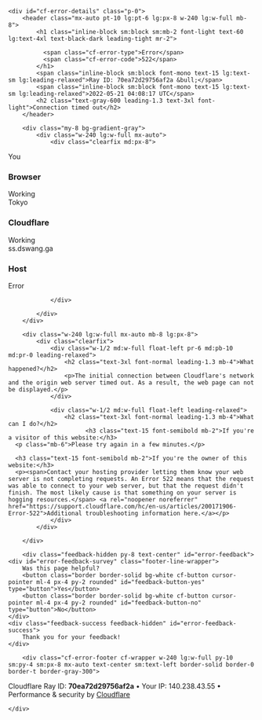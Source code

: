 <!DOCTYPE html>
<!--[if lt IE 7]> <html class="no-js ie6 oldie" lang="en-US"> <![endif]-->
<!--[if IE 7]>    <html class="no-js ie7 oldie" lang="en-US"> <![endif]-->
<!--[if IE 8]>    <html class="no-js ie8 oldie" lang="en-US"> <![endif]-->
<!--[if gt IE 8]><!--> <html class="no-js" lang="en-US"> <!--<![endif]-->
<head>


<title>ss.dswang.ga | 522: Connection timed out</title>
<meta charset="UTF-8" />
<meta http-equiv="Content-Type" content="text/html; charset=UTF-8" />
<meta http-equiv="X-UA-Compatible" content="IE=Edge" />
<meta name="robots" content="noindex, nofollow" />
<meta name="viewport" content="width=device-width,initial-scale=1" />
<link rel="stylesheet" id="cf_styles-css" href="/cdn-cgi/styles/main.css" />


<script>
(function(){if(document.addEventListener&&window.XMLHttpRequest&&JSON&&JSON.stringify){var e=function(a){var c=document.getElementById("error-feedback-survey"),d=document.getElementById("error-feedback-success"),b=new XMLHttpRequest;a={event:"feedback clicked",properties:{errorCode:522,helpful:a,version:1}};b.open("POST","https://sparrow.cloudflare.com/api/v1/event");b.setRequestHeader("Content-Type","application/json");b.setRequestHeader("Sparrow-Source-Key","c771f0e4b54944bebf4261d44bd79a1e");
b.send(JSON.stringify(a));c.classList.add("feedback-hidden");d.classList.remove("feedback-hidden")};document.addEventListener("DOMContentLoaded",function(){var a=document.getElementById("error-feedback"),c=document.getElementById("feedback-button-yes"),d=document.getElementById("feedback-button-no");"classList"in a&&(a.classList.remove("feedback-hidden"),c.addEventListener("click",function(){e(!0)}),d.addEventListener("click",function(){e(!1)}))})}})();
</script>

</head>
<body>
<div id="cf-wrapper">

    

    <div id="cf-error-details" class="p-0">
        <header class="mx-auto pt-10 lg:pt-6 lg:px-8 w-240 lg:w-full mb-8">
            <h1 class="inline-block sm:block sm:mb-2 font-light text-60 lg:text-4xl text-black-dark leading-tight mr-2">
              
              <span class="cf-error-type">Error</span>
              <span class="cf-error-code">522</span>
            </h1>
            <span class="inline-block sm:block font-mono text-15 lg:text-sm lg:leading-relaxed">Ray ID: 70ea72d29756af2a &bull;</span>
            <span class="inline-block sm:block font-mono text-15 lg:text-sm lg:leading-relaxed">2022-05-21 04:08:17 UTC</span>
            <h2 class="text-gray-600 leading-1.3 text-3xl font-light">Connection timed out</h2>
        </header>
        
        <div class="my-8 bg-gradient-gray">
            <div class="w-240 lg:w-full mx-auto">
                <div class="clearfix md:px-8">
                  
<div id="cf-browser-status" class=" relative w-1/3 md:w-full py-15 md:p-0 md:py-8 md:text-left md:border-solid md:border-0 md:border-b md:border-gray-400 overflow-hidden float-left md:float-none text-center">
  <div class="relative mb-10 md:m-0">
    <span class="cf-icon-browser block md:hidden h-20 bg-center bg-no-repeat"></span>
    <span class="cf-icon-ok w-12 h-12 absolute left-1/2 md:left-auto md:right-0 md:top-0 -ml-6 -bottom-4"></span>
  </div>
  <span class="md:block w-full truncate">You</span>
  <h3 class="md:inline-block mt-3 md:mt-0 text-2xl text-gray-600 font-light leading-1.3">Browser</h3>
  <span class="leading-1.3 text-2xl text-green-success">Working</span>
</div>

<div id="cf-cloudflare-status" class=" relative w-1/3 md:w-full py-15 md:p-0 md:py-8 md:text-left md:border-solid md:border-0 md:border-b md:border-gray-400 overflow-hidden float-left md:float-none text-center">
  <div class="relative mb-10 md:m-0">
    <span class="cf-icon-cloud block md:hidden h-20 bg-center bg-no-repeat"></span>
    <span class="cf-icon-ok w-12 h-12 absolute left-1/2 md:left-auto md:right-0 md:top-0 -ml-6 -bottom-4"></span>
  </div>
  <span class="md:block w-full truncate">Tokyo</span>
  <h3 class="md:inline-block mt-3 md:mt-0 text-2xl text-gray-600 font-light leading-1.3">Cloudflare</h3>
  <span class="leading-1.3 text-2xl text-green-success">Working</span>
</div>

<div id="cf-host-status" class="cf-error-source relative w-1/3 md:w-full py-15 md:p-0 md:py-8 md:text-left md:border-solid md:border-0 md:border-b md:border-gray-400 overflow-hidden float-left md:float-none text-center">
  <div class="relative mb-10 md:m-0">
    <span class="cf-icon-server block md:hidden h-20 bg-center bg-no-repeat"></span>
    <span class="cf-icon-error w-12 h-12 absolute left-1/2 md:left-auto md:right-0 md:top-0 -ml-6 -bottom-4"></span>
  </div>
  <span class="md:block w-full truncate">ss.dswang.ga</span>
  <h3 class="md:inline-block mt-3 md:mt-0 text-2xl text-gray-600 font-light leading-1.3">Host</h3>
  <span class="leading-1.3 text-2xl text-red-error">Error</span>
</div>

                </div>
              
            </div>
        </div>

        <div class="w-240 lg:w-full mx-auto mb-8 lg:px-8">
            <div class="clearfix">
                <div class="w-1/2 md:w-full float-left pr-6 md:pb-10 md:pr-0 leading-relaxed">
                    <h2 class="text-3xl font-normal leading-1.3 mb-4">What happened?</h2>
                    <p>The initial connection between Cloudflare's network and the origin web server timed out. As a result, the web page can not be displayed.</p>
                </div>
              
                <div class="w-1/2 md:w-full float-left leading-relaxed">
                    <h2 class="text-3xl font-normal leading-1.3 mb-4">What can I do?</h2>
                          <h3 class="text-15 font-semibold mb-2">If you're a visitor of this website:</h3>
      <p class="mb-6">Please try again in a few minutes.</p>

      <h3 class="text-15 font-semibold mb-2">If you're the owner of this website:</h3>
      <p><span>Contact your hosting provider letting them know your web server is not completing requests. An Error 522 means that the request was able to connect to your web server, but that the request didn't finish. The most likely cause is that something on your server is hogging resources.</span> <a rel="noopener noreferrer" href="https://support.cloudflare.com/hc/en-us/articles/200171906-Error-522">Additional troubleshooting information here.</a></p>
                </div>
            </div>
              
        </div>

        <div class="feedback-hidden py-8 text-center" id="error-feedback">
    <div id="error-feedback-survey" class="footer-line-wrapper">
        Was this page helpful?
        <button class="border border-solid bg-white cf-button cursor-pointer ml-4 px-4 py-2 rounded" id="feedback-button-yes" type="button">Yes</button>
        <button class="border border-solid bg-white cf-button cursor-pointer ml-4 px-4 py-2 rounded" id="feedback-button-no" type="button">No</button>
    </div>
    <div class="feedback-success feedback-hidden" id="error-feedback-success">
        Thank you for your feedback!
    </div>
</div>


        <div class="cf-error-footer cf-wrapper w-240 lg:w-full py-10 sm:py-4 sm:px-8 mx-auto text-center sm:text-left border-solid border-0 border-t border-gray-300">
  <p class="text-13">
    <span class="cf-footer-item sm:block sm:mb-1">Cloudflare Ray ID: <strong class="font-semibold">70ea72d29756af2a</strong></span>
    <span class="cf-footer-separator sm:hidden">&bull;</span>
    <span class="cf-footer-item sm:block sm:mb-1"><span>Your IP</span>: 140.238.43.55</span>
    <span class="cf-footer-separator sm:hidden">&bull;</span>
    <span class="cf-footer-item sm:block sm:mb-1"><span>Performance &amp; security by</span> <a rel="noopener noreferrer" href="https://www.cloudflare.com/5xx-error-landing" id="brand_link" target="_blank">Cloudflare</a></span>
    
  </p>
</div><!-- /.error-footer -->


    </div>
</div>
<script defer src="https://static.cloudflareinsights.com/beacon.min.js/v652eace1692a40cfa3763df669d7439c1639079717194" integrity="sha512-Gi7xpJR8tSkrpF7aordPZQlW2DLtzUlZcumS8dMQjwDHEnw9I7ZLyiOj/6tZStRBGtGgN6ceN6cMH8z7etPGlw==" data-cf-beacon='{"rayId":"70ea72d28cdcaf2a","version":"2021.12.0","r":1,"token":"fd425e38dfb54af79a3735cf69df1219","si":100}' crossorigin="anonymous"></script>
</body>
</html>

